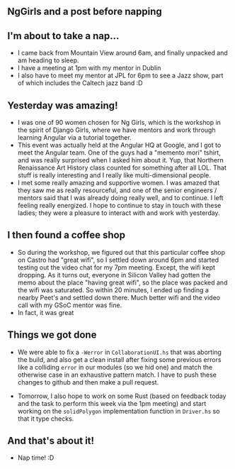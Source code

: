 ## NgGirls and a post before napping

## I'm about to take a nap...
- I came back from Mountain View around 6am, and finally unpacked and am heading to sleep.
- I have a meeting at 1pm with my mentor in Dublin
- I also have to meet my mentor at JPL for 6pm to see a Jazz show, part of which includes the Caltech jazz band :D

## Yesterday was amazing!
- I was one of 90 women chosen for Ng Girls, which is the workshop in the spirit of Django Girls, where we have mentors
  and work through learning Angular via a tutorial together. 
- This event was actually held at the Angular HQ at Google, and I got to meet the Angular team. One of the guys had a 
  "memento mori" tshirt, and was really surprised when I asked him about it. Yup, that Northern Renaissance Art History class counted
  for something after all LOL. That stuff is really interesting and I really like multi-dimensional people.
- I met some really amazing and supportive women. I was amazed that they saw me as really resourceful, and one of the senior
  engineers / mentors said that I was already doing really well, and to continue. I left feeling really energized. 
  I hope to continue to stay in touch with these ladies; they were a pleasure to interact with and work with yesterday.
  
## I then found a coffee shop
- So during the workshop, we figured out that this particular coffee shop on Castro had "great wifi", so I settled down
  around 6pm and started testing out the video chat for my 7pm meeting. Except, the wifi kept dropping. As it turns out, 
  everyone in Silicon Valley had gotten the memo about the place "having great wifi", so the place was packed and the wifi
  was saturated. So within 20 
  minutes, I ended up finding a nearby Peet's and settled down there. Much better wifi and the video call with my GSoC
  mentor was fine.
- In fact, it was great

## Things we got done
- We were able to fix a ```-Werror``` in ```CollaborationUI.hs``` that was aborting the build, and also get a clean install after 
  fixing some previous errors like a colliding ```error``` in our modules (so we hid one) and match the otherwise case 
  in an exhaustive pattern match. I have to push these changes to github and then make a pull request.
  
- Tomorrow, I also hope to work on some Rust (based on feedback today and the task to perform this week via the 1pm meeting)
  and start working on the ```solidPolygon``` implementation function in ```Driver.hs``` so that it type checks.
  
## And that's about it!
- Nap time! :D
